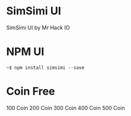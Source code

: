 # SimSimi UI
SimSimi UI by Mr Hack IO 
# NPM UI 
```
~$ npm install simsimi --save
```
# Coin Free 
100 Coin 
200 Coin 
300 Coin 
400 Coin
500 Coin
